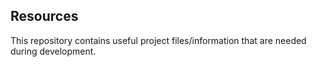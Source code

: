 ## Resources

This repository contains useful project files/information that are needed during development.
